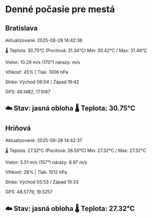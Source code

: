 ﻿# Denné počasie pre mestá

## Bratislava
Aktualizované: 2025-08-28 14:42:36

🌡️ Teplota: 30.75°C 
(Pocitová: 31.34°C)
Min: 30.42°C / Max: 31.46°C

Vietor: 10.29 m/s    (170°) 
nárazy:  m/s

Vlhkosť: 45% | Tlak: 1006 hPa

Slnko: Východ 06:04 / Západ 19:42

GPS: 48.1482, 17.1067

☁️ Stav: jasná obloha        🌡️ Teplota: 30.75°C
---

## Hriňová
Aktualizované: 2025-08-28 14:42:37

🌡️ Teplota: 27.32°C 
(Pocitová: 26.55°C)
Min: 27.32°C / Max: 27.32°C

Vietor: 5.51 m/s (157°)
nárazy: 8.97 m/s

Vlhkosť: 28% | Tlak: 1012 hPa

Slnko: Východ 05:53 / Západ 19:33

GPS: 48.5779, 19.5257

☁️ Stav: jasná obloha        🌡️ Teplota: 27.32°C
---
